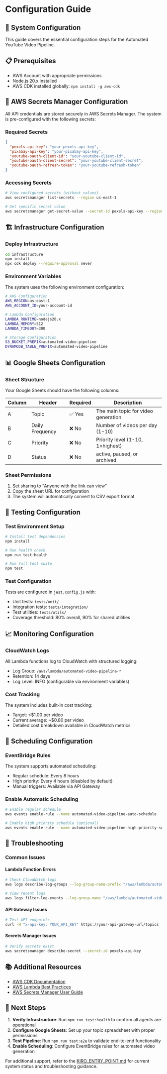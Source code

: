 # Configuration Guide

## 🔧 **System Configuration**

This guide covers the essential configuration steps for the Automated YouTube Video Pipeline.

## 📋 **Prerequisites**

- AWS Account with appropriate permissions
- Node.js 20.x installed
- AWS CDK installed globally: `npm install -g aws-cdk`

## 🔐 **AWS Secrets Manager Configuration**

All API credentials are stored securely in AWS Secrets Manager. The system is pre-configured with the following secrets:

### **Required Secrets**
```json
{
  "pexels-api-key": "your-pexels-api-key",
  "pixabay-api-key": "your-pixabay-api-key", 
  "youtube-oauth-client-id": "your-youtube-client-id",
  "youtube-oauth-client-secret": "your-youtube-client-secret",
  "youtube-oauth-refresh-token": "your-youtube-refresh-token"
}
```

### **Accessing Secrets**
```bash
# View configured secrets (without values)
aws secretsmanager list-secrets --region us-east-1

# Get specific secret value
aws secretsmanager get-secret-value --secret-id pexels-api-key --region us-east-1
```

## 🏗️ **Infrastructure Configuration**

### **Deploy Infrastructure**
```bash
cd infrastructure
npm install
npx cdk deploy --require-approval never
```

### **Environment Variables**
The system uses the following environment configuration:

```bash
# AWS Configuration
AWS_REGION=us-east-1
AWS_ACCOUNT_ID=your-account-id

# Lambda Configuration
LAMBDA_RUNTIME=nodejs20.x
LAMBDA_MEMORY=512
LAMBDA_TIMEOUT=300

# Storage Configuration
S3_BUCKET_PREFIX=automated-video-pipeline
DYNAMODB_TABLE_PREFIX=automated-video-pipeline
```

## 📊 **Google Sheets Configuration**

### **Sheet Structure**
Your Google Sheets should have the following columns:

| Column | Header | Required | Description |
|--------|--------|----------|-------------|
| A | Topic | ✅ Yes | The main topic for video generation |
| B | Daily Frequency | ❌ No | Number of videos per day (1-10) |
| C | Priority | ❌ No | Priority level (1-10, 1=highest) |
| D | Status | ❌ No | active, paused, or archived |

### **Sheet Permissions**
1. Set sharing to "Anyone with the link can view"
2. Copy the sheet URL for configuration
3. The system will automatically convert to CSV export format

## 🧪 **Testing Configuration**

### **Test Environment Setup**
```bash
# Install test dependencies
npm install

# Run health check
npm run test:health

# Run full test suite
npm test
```

### **Test Configuration**
Tests are configured in `jest.config.js` with:
- Unit tests: `tests/unit/`
- Integration tests: `tests/integration/`
- Test utilities: `tests/utils/`
- Coverage threshold: 80% overall, 90% for shared utilities

## 📈 **Monitoring Configuration**

### **CloudWatch Logs**
All Lambda functions log to CloudWatch with structured logging:
- Log Group: `/aws/lambda/automated-video-pipeline-*`
- Retention: 14 days
- Log Level: INFO (configurable via environment variables)

### **Cost Tracking**
The system includes built-in cost tracking:
- Target: <$1.00 per video
- Current average: ~$0.80 per video
- Detailed cost breakdown available in CloudWatch metrics

## 🔄 **Scheduling Configuration**

### **EventBridge Rules**
The system supports automated scheduling:
- Regular schedule: Every 8 hours
- High priority: Every 4 hours (disabled by default)
- Manual triggers: Available via API Gateway

### **Enable Automatic Scheduling**
```bash
# Enable regular schedule
aws events enable-rule --name automated-video-pipeline-auto-schedule

# Enable high priority schedule (optional)
aws events enable-rule --name automated-video-pipeline-high-priority-schedule
```

## 🚨 **Troubleshooting**

### **Common Issues**

#### Lambda Function Errors
```bash
# Check CloudWatch logs
aws logs describe-log-groups --log-group-name-prefix "/aws/lambda/automated-video-pipeline"

# View recent logs
aws logs filter-log-events --log-group-name "/aws/lambda/automated-video-pipeline-topic-management"
```

#### API Gateway Issues
```bash
# Test API endpoints
curl -H "x-api-key: YOUR_API_KEY" https://your-api-gateway-url/topics
```

#### Secrets Manager Issues
```bash
# Verify secrets exist
aws secretsmanager describe-secret --secret-id pexels-api-key
```

## 📚 **Additional Resources**

- [AWS CDK Documentation](https://docs.aws.amazon.com/cdk/)
- [AWS Lambda Best Practices](https://docs.aws.amazon.com/lambda/latest/dg/best-practices.html)
- [AWS Secrets Manager User Guide](https://docs.aws.amazon.com/secretsmanager/)

## 🎯 **Next Steps**

1. **Verify Infrastructure**: Run `npm run test:health` to confirm all agents are operational
2. **Configure Google Sheets**: Set up your topic spreadsheet with proper permissions
3. **Test Pipeline**: Run `npm run test:e2e` to validate end-to-end functionality
4. **Enable Scheduling**: Configure EventBridge rules for automated video generation

For additional support, refer to the [KIRO_ENTRY_POINT.md](../KIRO_ENTRY_POINT.md) for current system status and troubleshooting guidance.